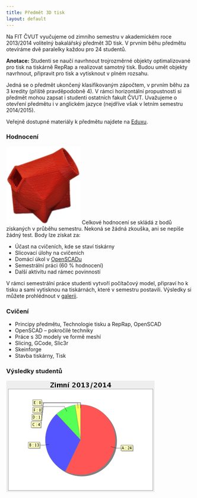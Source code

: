 ```yaml
---
title: Předmět 3D tisk
layout: default
---
```


Na FIT ČVUT vyučujeme od zimního semestru v akademickém roce 2013/2014 volitelný bakalářský předmět 3D tisk. V prvním běhu předmětu otevíráme dvě paralelky každou pro 24 studentů.

**Anotace:** Studenti se naučí navrhnout trojrozměrné objekty optimalizované pro tisk na tiskárně RepRap a realizovat samotný tisk. Budou umět objekty navrhnout, připravit pro tisk a vytisknout v plném rozsahu.

Jedná se o předmět ukončený klasifikovaným zápočtem, v prvním běhu za 3 kredity (příště pravděpodobně 4). V rámci horizontální propustnosti si předmět mohou zapsat i studenti ostatních fakult ČVUT. Uvažujeme o otevření předmětu i v anglickém jazyce (nejdříve však v letním semestru 2014/2015).

Veřejně dostupné materiály k předmětu najdete na [Eduxu](https://edux.fit.cvut.cz/courses/BI-3DT/).

### Hodnocení

![BI-3DT](images/prints/bi-3dt.png) Celkové hodnocení se skládá z bodů získaných v průběhu semestru. Nekoná se žádná zkouška, ani se nepíše žádný test. Body lze získat za:

 * Účast na cvičeních, kde se staví tiskárny
 * Slicovací úlohy na cvičeních
 * Domácí úkol v [OpenSCADu](aplikace)
 * Semestrální práci (60 % hodnocení)
 * Další aktivitu nad rámec povinností

V rámci semestrální práce studenti vytvoří počítačový model, připraví ho k tisku a sami vytisknou na tiskárnách, které v semestru postavili. Výsledky si můžete prohlédnout v [galerii](galerie).

### Cvičení

 * Principy předmětu, Technologie tisku a RepRap, OpenSCAD
 * OpenSCAD – pokročilé techniky
 * Práce s 3D modely ve formě meshí
 * Slicing, GCode, Slic3r
 * Skeinforge
 * Stavba tiskárny, Tisk

### Výsledky studentů

![Výsledky](images/bi-3dt-znamky.png)
